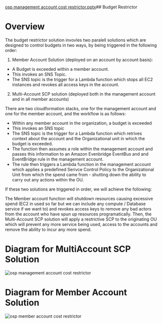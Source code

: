 [osp management account cost restrictor.pptx](https://github.com/jacklavelle286/budget-experimental/files/14312384/osp.management.account.cost.restrictor.pptx)## Budget Restrictor 

# Overview

The budget restrictor solution invovles two paralell solutions which are designed to control budgets in two ways, by being triggered in the following order:

1. Member Account Solution (deployed on an account by account basis):

- A Budget is exceeded within a member account.
- This invokes an SNS Topic.
- The SNS topic is the trigger for a Lambda function which stops all EC2 instances and revokes all access keys in the account.

2. Multi-Account SCP solution (deployed both in the management account and in all member accounts)

There are two cloudformation stacks, one for the management account and one for the member account, and the workflow is as follows:

- Within any member account in the organization, a budget is exceeded
- This invokes an SNS topic
- The SNS topic is the trigger for a Lambda function which retrives context about the account and the Organizational unit in which the budget is exceeded.
- The function then assumes a role within the management account and passes this information to an Amazon Evenbridge EventBus and and EventBridge rule in the management account.
- The rule then triggers a Lambda function in the management account which applies a predefined Serivce Control Policy to the Organizational Unit from which the spend came from - shutting down the ability to carry out any actions within the OU.

If these two solutions are triggered in order, we will achieve the following:

The Member account function will shutdown resources causing excessive spend (EC2 in used so far but we can include any compute / Database service if we want to) and revokes access keys to remove any bad actors from the account who have spun up resources programatically. Then, the Multi-Account SCP solution will apply a restrictive SCP to the originating OU which will prevent any more service being used, access to the accounts and remove the ability to incur any more spend. 


# Diagram for MultiAccount SCP Solution

![osp management account cost restrictor](https://github.com/jacklavelle286/budget-experimental/assets/78485499/bc11df9b-eaf7-43c4-8167-d60b67bf0e62)

# Diagram for Member Account Solution

![osp member account cost restrictor](https://github.com/jacklavelle286/budget-experimental/assets/78485499/54069b63-ed66-46fe-829e-cfc3d9ba6fce)



